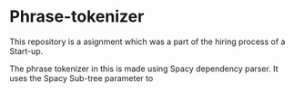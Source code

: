 # Phrase-tokenizer
This repository is a asignment which was a part of the hiring process of a Start-up.

The phrase tokenizer in this is made using Spacy dependency parser.
It uses the Spacy Sub-tree parameter to  
